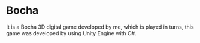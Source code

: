 # Bocha
It is a Bocha 3D digital game developed by me, which is played in turns, this game was developed by using Unity Engine with C#.
